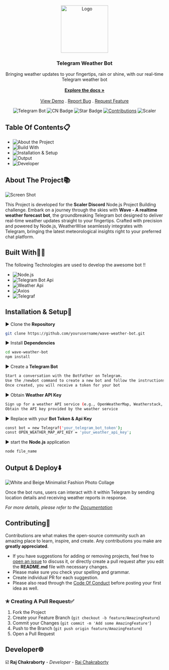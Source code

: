 <br/>
<p align="center">
  <a href="https://github.com/RAJCHAKRABORTY3416/wave-weather-bot">
    <img src="https://github.com/RAJCHAKRABORTY3416/wave-weather-bot/assets/76038637/8387bec7-f135-4653-9632-75a3e7040045" alt="Logo" width="150" height="150">
  </a>
  
  <h3 align="center">Telegram Weather Bot</h3>

  <p align="center">
    Bringing weather updates to your fingertips, rain or shine, with our real-time Telegram weather bot 
    <br/>
    <br/>
    <a href="https://checker-cornucopia-d77.notion.site/Documentation-3ac95a54983a4a1dac232087236871d1?pvs=4"><strong>Explore the docs »</strong></a>
    <br/>
    <br/>
    <a href="https://github.com/RAJCHAKRABORTY3416/wave-weather-bot">View Demo</a>
    .
    <a href="https://github.com/RAJCHAKRABORTY3416/wave-weather-bot/issues">Report Bug</a>
    .
    <a href="https://github.com/RAJCHAKRABORTY3416/wave-weather-bot/issues">Request Feature</a>
  </p>
</p>

<div align="center">
<img src="https://img.shields.io/badge/Wave-Bot-blue" alt="Telegram Bot"/>
<img src="https://img.shields.io/github/contributors/RAJCHAKRABORTY3416/CN-world-cup?color=dark-green" alt="CN Badge"/>
<img src="https://img.shields.io/static/v1?label=%E2%AD%90&message=If%20Useful&style=style=flat&color=BC4E99" alt="Star Badge"/>
<a href="https://github.com/kishanrajput23" ><img src="https://img.shields.io/badge/Contributions-welcome-green.svg?style=flat&logo=github" alt="Contributions" /></a>
<img src="https://img.shields.io/badge/Scaler-8A2BE2" alt="Scaler"/>
</div>

## Table Of Contents📋

* <img src="https://img.shields.io/badge/About_The_Project-%23EEDD82?style=flat-square" alt="About the Project"/>
* <img src="https://img.shields.io/badge/Build_with-%23fc03ec?style=flat-square" alt="Build With"/>
* <img src="https://img.shields.io/badge/Installation_%26_Setup-%238293ee?style=flat-square" alt="Installation & Setup"/>
* <img src="https://img.shields.io/badge/Output-%23cd8282?style=flat-square" alt="Output"/>
* <img src="https://img.shields.io/badge/Developer-%2382cda8?style=flat-square" alt="Developer"/>

## About The Project📚

![Screen Shot](https://d2beiqkhq929f0.cloudfront.net/public_assets/assets/000/063/854/original/LP.webp?1706698719)

This Project is developed for the **Scaler Discord** Node.js Project Building challenge. Embark on a journey through the skies with **Wave - A realtime weather forecast bot**, the groundbreaking Telegram bot designed to deliver real-time weather updates straight to your fingertips. Crafted with precision and powered by Node.js, WeatherWise seamlessly integrates with Telegram, bringing the latest meteorological insights right to your preferred chat platform.

## Built With🧑‍💻

The following Technologies are used to develop the awesome bot !!

* <img src="https://img.shields.io/badge/Node.js-%237BB66C" alt="Node.js"/>
* <img src="https://img.shields.io/badge/Telegram%20Bot%20Api-%2329A9EA" alt="Telegram Bot Api"/>
* <img src="https://img.shields.io/badge/Weather%20Api-%23FFE200" alt="Weather Api"/>
* <img src="https://img.shields.io/badge/Axios-%235A29E4" alt="Axios"/>
* <img src="https://img.shields.io/badge/Telegraf-%23E74625" alt="Telegraf"/>

## Installation & Setup🚀

▶️ Clone the **Repository**

```sh
git clone https://github.com/yourusername/wave-weather-bot.git
```

▶️ Install **Dependencies**

```sh
cd wave-weather-bot
npm install
```

▶️ Create a **Telegram Bot**
   
```sh 
Start a conversation with the BotFather on Telegram.
Use the /newbot command to create a new bot and follow the instructions.
Once created, you will receive a token for your bot
```

▶️ Obtain **Weather API Key**
   
  ```sh 
Sign up for a weather API service (e.g., OpenWeatherMap, Weatherstack, etc.).
Obtain the API key provided by the weather service
```

▶️ Replace with your **Bot Token & Api Key**
   
```sh 
const bot = new Telegraf('your_telegram_bot_token');
const OPEN_WEATHER_MAP_API_KEY = 'your_weather_api_key';
```

▶️ start the **Node.js** application
   
   ```sh
   node file_name
   ```
   
## Output & Deploy⬇️

![White and Beige Minimalist Fashion Photo Collage](https://github.com/RAJCHAKRABORTY3416/wave-weather-bot/assets/76038637/fa9696a7-b914-40da-8b52-62c95f87072e)

Once the bot runs, users can interact with it within Telegram by sending location details and receiving weather reports in response.

_For more details, please refer to the [Documentation](https://checker-cornucopia-d77.notion.site/Documentation-3ac95a54983a4a1dac232087236871d1?pvs=4)_

## Contributing🤝

Contributions are what makes the open-source community such an amazing place to learn, inspire, and create. Any contributions you make are **greatly appreciated**.
* If you have suggestions for adding or removing projects, feel free to [open an issue](https://github.com/RAJCHAKRABORTY3416/wave-weather-bot/issues/new) to discuss it, or directly create a pull request after you edit the **README.md** file with necessary changes.
* Please make sure you check your spelling and grammar.
* Create individual PR for each suggestion.
* Please also read through the [Code Of Conduct](https://github.com/RAJCHAKRABORTY3416/wave-weather-bot/blob/main/CODE_OF_CONDUCT.md) before posting your first idea as well.

### ✯ Creating A Pull Request✅

1. Fork the Project
2. Create your Feature Branch (`git checkout -b feature/AmazingFeature`)
3. Commit your Changes (`git commit -m 'Add some AmazingFeature'`)
4. Push to the Branch (`git push origin feature/AmazingFeature`)
5. Open a Pull Request

## Developer🌐

☑️ **Raj Chakraborty** - *Developer* - [Raj Chakraborty](https://www.linkedin.com/in/raj-chakraborty-16556317b/)
